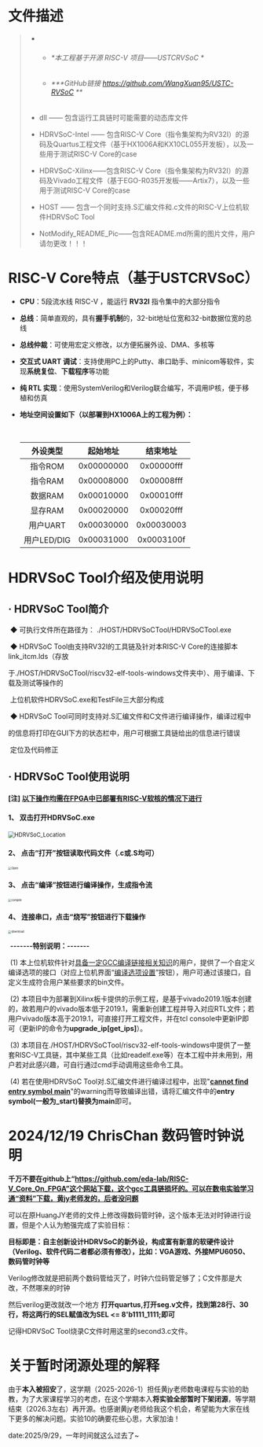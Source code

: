 

# 文件描述

> * * ###### *本工程基于开源 RISC-V 项目——USTCRVSoC *
>
>   * ###### ***GitHub链接 https://github.com/WangXuan95/USTC-RVSoC ** 
>
>   
>
> * dll —— 包含运行工具链时可能需要的动态库文件
>* HDRVSoC-Intel —— 包含RISC-V Core（指令集架构为RV32I）的源码及Quartus工程文件（基于HX1006A和KX10CL055开发板），以及一些用于测试RISC-V Core的case
> * HDRVSoC-Xilinx——包含RISC-V Core（指令集架构为RV32I）的源码及Vivado工程文件（基于EGO-R035开发板——Artix7），以及一些用于测试RISC-V Core的case
>* HOST —— 包含一个同时支持.S汇编文件和.c文件的RISC-V上位机软件HDRVSoC Tool
> * NotModify_README_Pic——包含README.md所需的图片文件，用户请勿更改！！！
>
> 
>

# RISC-V Core特点（基于USTCRVSoC）

* **CPU**：5段流水线 RISC-V ，能运行 **RV32I** 指令集中的大部分指令

* **总线**：简单直观的，具有**握手机制**的，32-bit地址位宽和32-bit数据位宽的总线

* **总线仲裁**：可使用宏定义修改，以方便拓展外设、DMA、多核等

* **交互式 UART 调试**：支持使用PC上的Putty、串口助手、minicom等软件，实现**系统复位**、**下载程序**等功能

* **纯 RTL 实现**：使用SystemVerilog和Verilog联合编写，不调用IP核，便于移植和仿真

* **地址空间设置如下（以部署到HX1006A上的工程为例）：**

  ​		

  |  外设类型   |  起始地址  |  结束地址  |
  | :---------: | :--------: | :--------: |
  |   指令ROM   | 0x00000000 | 0x00000fff |
  |   指令RAM   | 0x00008000 | 0x00008fff |
  |   数据RAM   | 0x00010000 | 0x00010fff |
  |   显存RAM   | 0x00020000 | 0x00020fff |
  |  用户UART   | 0x00030000 | 0x00030003 |
  | 用户LED/DIG | 0x00031000 | 0x0003100f |

  

# HDRVSoC Tool介绍及使用说明

## 	· HDRVSoC Tool简介

​				◆ 可执行文件所在路径为：  ./HOST/HDRVSoCTool/HDRVSoCTool.exe

​		        ◆ HDRVSoC Tool由支持RV32I的工具链及针对本RISC-V Core的连接脚本link_itcm.lds（存放		

​					于./HOST/HDRVSoCTool/riscv32-elf-tools-windows文件夹中）、用于编译、下载及测试等操作的

​					上位机软件HDRVSoC.exe和TestFile三大部分构成

​				◆ HDRVSoC Tool可同时支持对.S汇编文件和C文件进行编译操作，编译过程中

​					的信息将打印在GUI下方的状态栏中，用户可根据工具链给出的信息进行错误

​					定位及代码修正



## 	· HDRVSoC Tool使用说明

#### 				[注] <u>以下操作均需在FPGA中已部署有RISC-V软核的情况下进行</u>

#### 					1、 双击打开HDRVSoC.exe

<img src=".\NotModify_README_Pic\HDRVSoC_Location.png" alt="HDRVSoC_Location" style="zoom:80%;" />



#### 					2、 点击“打开”按钮读取代码文件（.c或.S均可）

<img src=".\NotModify_README_Pic\Open.png" alt="Open" style="zoom:40%;" />



#### 					3、 点击“编译”按钮进行编译操作，生成指令流

<img src=".\NotModify_README_Pic\compile.png" alt="compile" style="zoom:40%;" />



#### 					4、 连接串口，点击“烧写”按钮进行下载操作

<img src=".\NotModify_README_Pic\download.png" alt="download" style="zoom:40%;" />



​			**-------特别说明：-------**

​						(1) 本上位机软件针对<u>具备一定GCC编译链接相关知识</u>的用户，提供了一个自定义编译选项的接口（对应上位机界面“<u>编译选项设置</u>”按钮），用户可通过该接口，自定义生成符合用户某些要求的bin文件。

​						(2) 本项目中为部署到Xilinx板卡提供的示例工程，是基于vivado2019.1版本创建的，故若用户的vivado版本低于2019.1，需重新创建工程并导入对应RTL文件；若用户vivado版本高于2019.1，可直接打开工程文件，并在tcl console中更新IP即可（更新IP的命令为**upgrade_ip[get_ips]**）。

​						(3) 本项目在./HOST/HDRVSoCTool/riscv32-elf-tools-windows中提供了一整套RISC-V工具链，其中某些工具（比如readelf.exe等）在本工程中并未用到，用户若对此感兴趣，可自行通过cmd手动调用这些命令工具。

​						(4) 若在使用HDRVSoC Tool对.S汇编文件进行编译过程中，出现"**<u>cannot find entry symbol main</u>**"的warning而导致编译出错，请将汇编文件中的**entry symbol(一般为_start)替换为main**即可。

# 2024/12/19  ChrisChan 数码管时钟说明

**千万不要在github上“https://github.com/eda-lab/RISC-V_Core_On_FPGA”这个网站下载，这个gcc工具链损坏的。可以在数电实验学习通“资料”下载，黄jy老师发的，后者没问题**

可以在原HuangJY老师的文件上修改得数码管时钟，这个版本无法对时钟进行设置，但是个人认为勉强完成了实验目标：

**目标即是：自主创新设计HDRVSoC的新外设，构成富有新意的软硬件设计（Verilog、软件代码二者都必须有修改），比如：VGA游戏、外接MPU6050、数码管时钟等**

Verilog修改就是把前两个数码管给灭了，时钟六位码管足够了；C文件那是大改，不然哪来的时钟

然后verilog更改就改一个地方 **打开quartus,打开seg.v文件，找到第28行、30行，将这两行的SEL赋值改为SEL <= 8'b1111_1111;即可**

记得HDRVSoC Tool烧录C文件时用这里的second3.c文件。

# 关于暂时闭源处理的解释

由于**本入被招安**了，这学期（2025-2026-1）担任黄jy老师数电课程与实验的助教，为了大家课程学习的考虑，在这个学期本入**将实验全部暂时下架闭源**，等学期结束（2026.3左右）再开源。也感谢黄jy老师给我这个机会，希望能为大家在线下更多的解决问题。实验10的确要花些心思，大家加油！

date:2025/9/29，一年时间就这么过去了~
